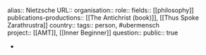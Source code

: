 alias:: Nietzsche
URL::
organisation::
role::
fields:: [[philosophy]] 
publications-productions:: [[The Antichrist (book)]], [[Thus Spoke Zarathrustra]] 
country::
tags:: person, #ubermensch  
project:: [[AMT]], [[Inner Beginner]] 
question::
public:: true

-